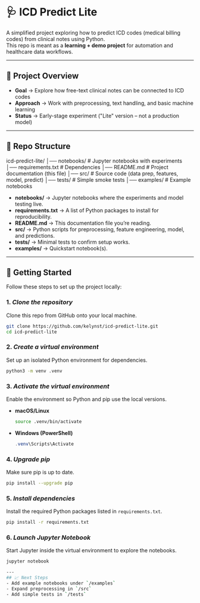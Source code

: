 # 🩺 ICD Predict Lite

A simplified project exploring how to predict ICD codes (medical billing codes) from clinical notes using Python.  
This repo is meant as a **learning + demo project** for automation and healthcare data workflows.

---

## 📌 Project Overview
- **Goal** → Explore how free-text clinical notes can be connected to ICD codes  
- **Approach** → Work with preprocessing, text handling, and basic machine learning  
- **Status** → Early-stage experiment ("Lite" version – not a production model)

---

## 📂 Repo Structure
icd-predict-lite/
│── notebooks/         # Jupyter notebooks with experiments
│── requirements.txt   # Dependencies
│── README.md          # Project documentation (this file)
│── src/               # Source code (data prep, features, model, predict)
│── tests/             # Simple smoke tests
│── examples/          # Example notebooks
- **notebooks/** → Jupyter notebooks where the experiments and model testing live.  
- **requirements.txt** → A list of Python packages to install for reproducibility.  
- **README.md** → This documentation file you’re reading.  
- **src/** → Python scripts for preprocessing, feature engineering, model, and predictions.  
- **tests/** → Minimal tests to confirm setup works.  
- **examples/** → Quickstart notebook(s).  

---

## 🚀 Getting Started
Follow these steps to set up the project locally:

### 1. *Clone the repository*
Clone this repo from GitHub onto your local machine.
```bash
git clone https://github.com/kelynst/icd-predict-lite.git
cd icd-predict-lite
```

### 2. *Create a virtual environment*
Set up an isolated Python environment for dependencies.
```bash
python3 -m venv .venv
```

### 3. *Activate the virtual environment*
Enable the environment so Python and pip use the local versions.

- **macOS/Linux**
  ```bash
  source .venv/bin/activate
  ```
- **Windows (PowerShell)**
  ```powershell
  .venv\Scripts\Activate
  ```

### 4. *Upgrade pip*
Make sure pip is up to date.
```bash
pip install --upgrade pip
```

### 5. *Install dependencies*
Install the required Python packages listed in `requirements.txt`.
```bash
pip install -r requirements.txt
```

### 6. *Launch Jupyter Notebook*
   Start Jupyter inside the virtual environment to explore the notebooks.  
   ```bash
   jupyter notebook

   ---
## 📈 Next Steps
- Add example notebooks under `/examples`
- Expand preprocessing in `/src`
- Add simple tests in `/tests`